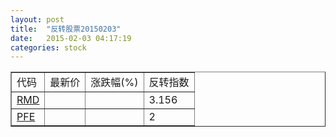 ```yaml
---
layout: post
title:  "反转股票20150203"
date:   2015-02-03 04:17:19
categories: stock
---
```


<script type="text/javascript">
var stockList = []
stockList.push('gb_rmd');
stockList.push('gb_pfe');
</script>

<table border="1">
 <tr>
 <td>代码</td>
  <td>最新价</td>
  <td>涨跌幅(%)</td>
 <td>反转指数</td>
</tr>
  <tr id="rmd"><td><a href="http://stock.finance.sina.com.cn/usstock/quotes/RMD.html" target="_blank">RMD</a></td><td></td><td></td><td>3.156</td></tr>
  <tr id="pfe"><td><a href="http://stock.finance.sina.com.cn/usstock/quotes/PFE.html" target="_blank">PFE</a></td><td></td><td></td><td>2</td></tr>
</table>
